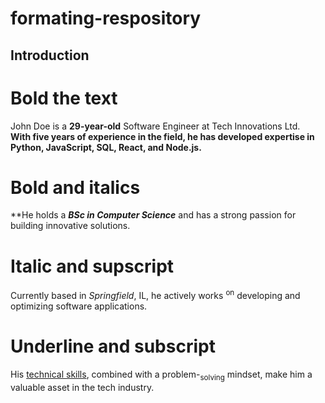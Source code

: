 # formating-respository
## Introduction 

# Bold the text
John Doe is a **29-year-old** Software Engineer at Tech Innovations Ltd.</br> **With five years of experience in the field, he has developed expertise in Python, JavaScript, SQL, React, and Node.js.**</br>
# Bold and italics

**He holds a ***BSc in Computer Science*** and has a strong passion for building innovative solutions.</br> 
# Italic and supscript

Currently based in _Springfield_, IL, he actively works <sup>on</sup> developing and optimizing software applications. </br>
# Underline and subscript

His <ins>technical skills</ins>, combined with a problem-<sub>solving</sub> mindset, make him a valuable asset in the tech industry.
